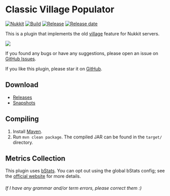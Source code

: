 # Classic Village Populator
[![Nukkit](https://img.shields.io/badge/Nukkit-1.0-green)](https://github.com/NukkitX/Nukkit)
[![Build](https://img.shields.io/circleci/build/github/wode490390/ClassicVillagePopulator/master)](https://circleci.com/gh/wode490390/ClassicVillagePopulator/tree/master)
[![Release](https://img.shields.io/github/v/release/wode490390/ClassicVillagePopulator)](https://github.com/wode490390/ClassicVillagePopulator/releases)
[![Release date](https://img.shields.io/github/release-date/wode490390/ClassicVillagePopulator)](https://github.com/wode490390/ClassicVillagePopulator/releases)
<!--[![MCBBS](https://img.shields.io/badge/-mcbbs-inactive)](https://www.mcbbs.net/thread-1058673-1-1.html "旧版村庄生成器")
[![Servers](https://img.shields.io/bstats/servers/7753)](https://bstats.org/plugin/bukkit/ClassicVillagePopulator/7753)
[![Players](https://img.shields.io/bstats/players/7753)](https://bstats.org/plugin/bukkit/ClassicVillagePopulator/7753)-->

This is a plugin that implements the old [village](https://minecraft.gamepedia.com/Village) feature for Nukkit servers.

![](https://i.loli.net/2020/06/09/plitBwWkxPEv7MA.png)

If you found any bugs or have any suggestions, please open an issue on [GitHub Issues](https://github.com/wode490390/ClassicVillagePopulator/issues).

If you like this plugin, please star it on [GitHub](https://github.com/wode490390/ClassicVillagePopulator).

## Download
- [Releases](https://github.com/wode490390/ClassicVillagePopulator/releases)
- [Snapshots](https://circleci.com/gh/wode490390/ClassicVillagePopulator)

## Compiling
1. Install [Maven](https://maven.apache.org/).
2. Run `mvn clean package`. The compiled JAR can be found in the `target/` directory.

## Metrics Collection

This plugin uses [bStats](https://github.com/wode490390/bStats-Nukkit). You can opt out using the global bStats config; see the [official website](https://bstats.org/getting-started) for more details.

<!--[![Metrics](https://bstats.org/signatures/bukkit/ClassicVillagePopulator.svg)](https://bstats.org/plugin/bukkit/ClassicVillagePopulator/7753)-->

###### If I have any grammar and/or term errors, please correct them :)
